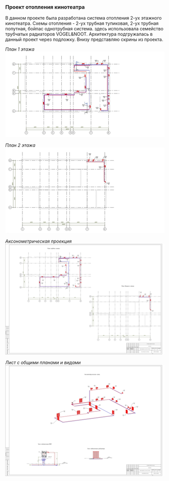 ### **Проект отопления кинотеатра**

В данном проекте была разработана система отопления 2-ух этажного кинотеатра.
Схемы отопления - 2-ух трубная тупиковая, 2-ух трубная попутная, бойпас однотрубная система.
здесь использовала семейство трубчатых радиаторов VOGEL&NOOT. Архитектура подгружалась в данный проект через подложку. 
Внизу представляю скрины из проекта.

_План 1 этажа_
![alt text](../Screenshots/Project3/Project3_1.jpg "")

_План 2 этажа_
![alt text](../Screenshots/Project3/Project3_2.jpg "")

_Аксонометрическая проекция_
![alt text](../Screenshots/Project3/Project3_view1.jpg "")

_Лист с общими планами и видами_
![alt text](../Screenshots/Project3/Project3_view2.jpg "")